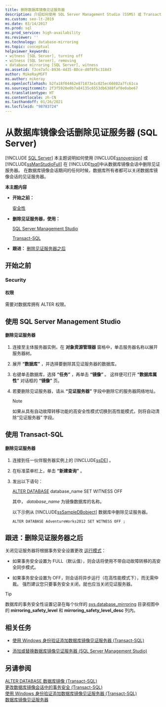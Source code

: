 ```yaml
---
title: 删除数据库镜像见证服务器
description: 介绍如何使用 SQL Server Management Studio (SSMS) 或 Transact-SQL (T-SQL) 从数据库镜像会话中删除见证服务器。
ms.custom: seo-lt-2019
ms.date: 03/14/2017
ms.prod: sql
ms.prod_service: high-availability
ms.reviewer: ''
ms.technology: database-mirroring
ms.topic: conceptual
helpviewer_keywords:
- witness [SQL Server], turning off
- witness [SQL Server], removing
- database mirroring [SQL Server], witness
ms.assetid: f3ce7afc-8936-4d35-80ce-d0f8fbc318d3
author: MikeRayMSFT
ms.author: mikeray
ms.openlocfilehash: b2fa18f04462e871873e1c025ec66802a7fc61ca
ms.sourcegitcommit: 2f3f5920e0b7a84135c6553db6388faf8e0abe67
ms.translationtype: HT
ms.contentlocale: zh-CN
ms.lasthandoff: 01/26/2021
ms.locfileid: "98783724"
---
```

# <a name="remove-the-witness-from-a-database-mirroring-session-sql-server"></a>从数据库镜像会话删除见证服务器 (SQL Server)
 [!INCLUDE [SQL Server](../../includes/applies-to-version/sqlserver.md)]
  本主题说明如何使用 [!INCLUDE[ssnoversion](../../includes/ssnoversion-md.md)] 或 [!INCLUDE[ssManStudioFull](../../includes/ssmanstudiofull-md.md)] 在 [!INCLUDE[tsql](../../includes/tsql-md.md)]中从数据库镜像会话中删除见证服务器。 在数据库镜像会话期间的任何时候，数据库所有者都可以关闭数据库镜像会话的见证服务器。  
  
 **本主题内容**  
  
-   **开始之前：**  
  
     [安全性](#Security)  
  
-   **删除见证服务器，使用：**  
  
     [SQL Server Management Studio](#SSMSProcedure)  
  
     [Transact-SQL](#TsqlProcedure)  
  
-   **跟进：** [删除见证服务器之后](#FollowUp)  
  
##  <a name="before-you-begin"></a><a name="BeforeYouBegin"></a> 开始之前  
  
###  <a name="security"></a><a name="Security"></a> Security  
  
####  <a name="permissions"></a><a name="Permissions"></a> 权限  
 需要对数据库拥有 ALTER 权限。  
  
##  <a name="using-sql-server-management-studio"></a><a name="SSMSProcedure"></a> 使用 SQL Server Management Studio  
  
#### <a name="to-remove-the-witness"></a>删除见证服务器  
  
1.  连接至主体服务器实例，在 **对象资源管理器** 窗格中，单击服务器名称以展开服务器树。  
  
2.  展开 **“数据库”** ，并选择要删除其见证服务器的数据库。  
  
3.  右键单击数据库，选择 **“任务”** ，再单击 **“镜像”** 。 这样便可打开 **“数据库属性”** 对话框的 **“镜像”** 页。  
  
4.  若要删除见证服务器，请从 **“见证服务器”** 字段中删除它的服务器网络地址。  
  
    > [!NOTE]  
    >  如果从具有自动故障转移功能的高安全性模式切换到高性能模式，则将自动清除“见证服务器”  字段。  
  
##  <a name="using-transact-sql"></a><a name="TsqlProcedure"></a> 使用 Transact-SQL  
  
#### <a name="to-remove-the-witness"></a>删除见证服务器  
  
1.  连接到任一伙伴服务器实例上的 [!INCLUDE[ssDE](../../includes/ssde-md.md)] 。  
  
2.  在标准菜单栏上，单击 **“新建查询”** 。  
  
3.  发出以下语句：  
  
     [ALTER DATABASE](../../t-sql/statements/alter-database-transact-sql-database-mirroring.md) database_name SET WITNESS OFF   
  
     其中， *database_name* 为镜像数据库的名称。  
  
     以下示例从 [!INCLUDE[ssSampleDBobject](../../includes/sssampledbobject-md.md)] 数据库中删除见证服务器。  
  
    ```  
    ALTER DATABASE AdventureWorks2012 SET WITNESS OFF ;  
    ```  
  
##  <a name="follow-up-after-removing-the-witness"></a><a name="FollowUp"></a> 跟进：删除见证服务器之后  
 关闭见证服务器将根据事务安全设置更改 [运行模式](../../database-engine/database-mirroring/database-mirroring-operating-modes.md)：  
  
-   如果事务安全设置为 FULL（默认值），则会话将使用不带自动故障转移的高安全同步模式。  
  
-   如果事务安全设置为 OFF，则会话将异步运行（在高性能模式下），而无需仲裁。 强烈建议您只要事务安全关闭，就也应当关闭见证服务器。  
  
> [!TIP]  
>  数据库的事务安全性设置记录在每个伙伴的 [sys.database_mirroring](../../relational-databases/system-catalog-views/sys-database-mirroring-transact-sql.md) 目录视图中的 **mirroring_safety_level** 和 **mirroring_safety_level_desc** 列内。  
  
##  <a name="related-tasks"></a><a name="RelatedTasks"></a> 相关任务  
  
-   [使用 Windows 身份验证添加数据库镜像见证服务器 (Transact-SQL)](../../database-engine/database-mirroring/add-a-database-mirroring-witness-using-windows-authentication-transact-sql.md)  
  
-   [添加或替换数据库镜像见证服务器 (SQL Server Management Studio)](../../database-engine/database-mirroring/add-or-replace-a-database-mirroring-witness-sql-server-management-studio.md)  
  
## <a name="see-also"></a>另请参阅  
 [ALTER DATABASE 数据库镜像 (Transact-SQL)](../../t-sql/statements/alter-database-transact-sql-database-mirroring.md)   
 [更改数据库镜像会话中的事务安全 (Transact-SQL)](../../database-engine/database-mirroring/change-transaction-safety-in-a-database-mirroring-session-transact-sql.md)   
 [使用 Windows 身份验证添加数据库镜像见证服务器 (Transact-SQL)](../../database-engine/database-mirroring/add-a-database-mirroring-witness-using-windows-authentication-transact-sql.md)   
 [数据库镜像见证服务器](../../database-engine/database-mirroring/database-mirroring-witness.md)  
  
  
